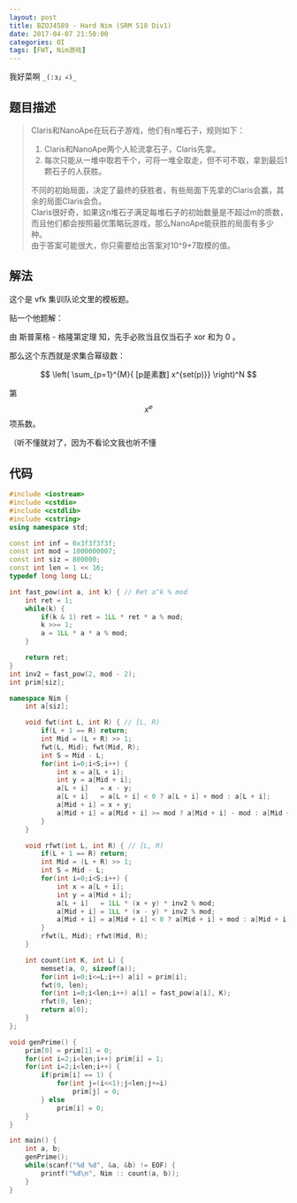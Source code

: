 ```yaml
---
layout: post
title: BZOJ4589 - Hard Nim (SRM 518 Div1)
date: 2017-04-07 21:50:00
categories: OI
tags: [FWT, Nim游戏]
---
```


我好菜啊 `_(:з」∠)_`

## 题目描述

> Claris和NanoApe在玩石子游戏，他们有n堆石子，规则如下：   
> 1. Claris和NanoApe两个人轮流拿石子，Claris先拿。   
> 2. 每次只能从一堆中取若干个，可将一堆全取走，但不可不取，拿到最后1颗石子的人获胜。   
> 
> 不同的初始局面，决定了最终的获胜者，有些局面下先拿的Claris会赢，其余的局面Claris会负。   
> Claris很好奇，如果这n堆石子满足每堆石子的初始数量是不超过m的质数，而且他们都会按照最优策略玩游戏，那么NanoApe能获胜的局面有多少种。   
> 由于答案可能很大，你只需要给出答案对10^9+7取模的值。   

## 解法

这个是 vfk 集训队论文里的模板题。

贴一个他题解：

由 斯普莱格 - 格隆第定理 知，先手必败当且仅当石子 xor 和为 0 。

那么这个东西就是求集合幂级数：

$$ \left( \sum_{p=1}^{M}{ [p是素数] x^{set(p)}} \right)^N $$

第 $$ x^{\varnothing} $$ 项系数。

（听不懂就对了，因为不看论文我也听不懂

## 代码

```cpp
#include <iostream>
#include <cstdio>
#include <cstdlib>
#include <cstring>
using namespace std;

const int inf = 0x3f3f3f3f;
const int mod = 1000000007;
const int siz = 800000;
const int len = 1 << 16;
typedef long long LL;

int fast_pow(int a, int k) { // Ret a^k % mod
    int ret = 1;
    while(k) {
        if(k & 1) ret = 1LL * ret * a % mod;
        k >>= 1;
        a = 1LL * a * a % mod;
    }

    return ret;
}
int inv2 = fast_pow(2, mod - 2);
int prim[siz];

namespace Nim {
    int a[siz];

    void fwt(int L, int R) { // [L, R)
        if(L + 1 == R) return;
        int Mid = (L + R) >> 1;
        fwt(L, Mid); fwt(Mid, R);
        int S = Mid - L;
        for(int i=0;i<S;i++) {
            int x = a[L + i];
            int y = a[Mid + i];
            a[L + i]   = x - y;
            a[L + i]   = a[L + i] < 0 ? a[L + i] + mod : a[L + i];
            a[Mid + i] = x + y;
            a[Mid + i] = a[Mid + i] >= mod ? a[Mid + i] - mod : a[Mid + i];
        }
    }

    void rfwt(int L, int R) { // [L, R)
        if(L + 1 == R) return;
        int Mid = (L + R) >> 1;
        int S = Mid - L;
        for(int i=0;i<S;i++) {
            int x = a[L + i];
            int y = a[Mid + i];
            a[L + i]   = 1LL * (x + y) * inv2 % mod;
            a[Mid + i] = 1LL * (x - y) * inv2 % mod;
            a[Mid + i] = a[Mid + i] < 0 ? a[Mid + i] + mod : a[Mid + i];
        }
        rfwt(L, Mid); rfwt(Mid, R);
    }

    int count(int K, int L) {
        memset(a, 0, sizeof(a));
        for(int i=0;i<=L;i++) a[i] = prim[i];
        fwt(0, len);
        for(int i=0;i<len;i++) a[i] = fast_pow(a[i], K);
        rfwt(0, len);
        return a[0];
    }
};

void genPrime() {
    prim[0] = prim[1] = 0;
    for(int i=2;i<len;i++) prim[i] = 1;
    for(int i=2;i<len;i++) {
        if(prim[i] == 1) {
            for(int j=(i<<1);j<len;j+=i)
                prim[j] = 0;
        } else
            prim[i] = 0;
    }
}

int main() {
    int a, b;
    genPrime();
    while(scanf("%d %d", &a, &b) != EOF) {
        printf("%d\n", Nim :: count(a, b));
    }
}
```
